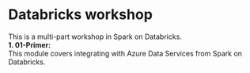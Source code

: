# Databricks workshop

This is a multi-part workshop in Spark on Databricks.<br>
**1.  01-Primer:** <br>
This module covers integrating with Azure Data Services from Spark on Databricks.<br>

